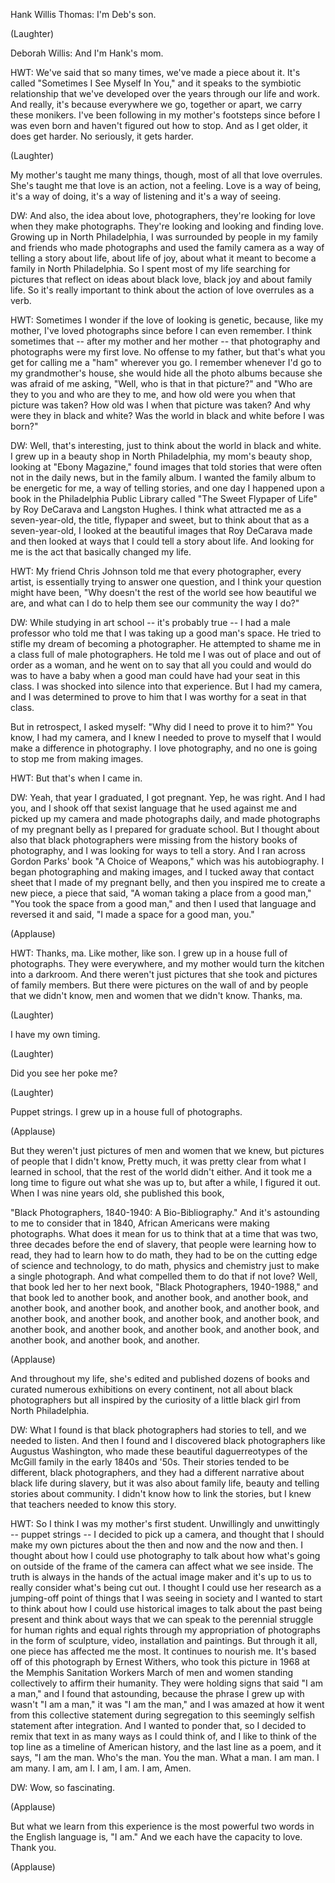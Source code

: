 

Hank Willis Thomas: I&#39;m Deb&#39;s son.

(Laughter)


Deborah Willis: And I&#39;m Hank&#39;s mom.

HWT: We&#39;ve said that so many times,
we&#39;ve made a piece about it.
It&#39;s called &quot;Sometimes
I See Myself In You,&quot;
and it speaks to
the symbiotic relationship
that we&#39;ve developed over the years
through our life and work.
And really, it&#39;s because everywhere we go,
together or apart,
we carry these monikers.
I&#39;ve been following
in my mother&#39;s footsteps
since before I was even born
and haven&#39;t figured out how to stop.
And as I get older, it does get harder.
No seriously, it gets harder.

(Laughter)

My mother&#39;s taught me many things, though,
most of all that love overrules.
She&#39;s taught me that love
is an action,
not a feeling.
Love is a way of being,
it&#39;s a way of doing,
it&#39;s a way of listening
and it&#39;s a way of seeing.

DW: And also, the idea about love,
photographers,
they&#39;re looking for love
when they make photographs.
They&#39;re looking and looking
and finding love.
Growing up in North Philadelphia,
I was surrounded by people
in my family and friends
who made photographs
and used the family camera
as a way of telling a story about life,
about life of joy,
about what it meant
to become a family in North Philadelphia.
So I spent most of my life
searching for pictures
that reflect on ideas
about black love, black joy
and about family life.
So it&#39;s really important to think about
the action of love overrules as a verb.

HWT: Sometimes I wonder
if the love of looking is genetic,
because, like my mother,
I&#39;ve loved photographs
since before I can even remember.
I think sometimes that --
after my mother and her mother --
that photography and photographs
were my first love.
No offense to my father,
but that&#39;s what you get
for calling me a &quot;ham&quot;
wherever you go.
I remember whenever I&#39;d go
to my grandmother&#39;s house,
she would hide all the photo albums
because she was afraid of me asking,
&quot;Well, who is that in that picture?&quot;
and &quot;Who are they to you
and who are they to me,
and how old were you
when that picture was taken?
How old was I when that picture was taken?
And why were they in black and white?
Was the world in black and white
before I was born?&quot;

DW: Well, that&#39;s interesting,
just to think about the world
in black and white.
I grew up in a beauty shop
in North Philadelphia,
my mom&#39;s beauty shop,
looking at &quot;Ebony Magazine,&quot;
found images that told stories
that were often not in the daily news,
but in the family album.
I wanted the family album
to be energetic for me,
a way of telling stories,
and one day I happened upon a book
in the Philadelphia Public Library
called &quot;The Sweet Flypaper of Life&quot;
by Roy DeCarava and Langston Hughes.
I think what attracted me
as a seven-year-old,
the title, flypaper and sweet,
but to think about that
as a seven-year-old,
I looked at the beautiful images
that Roy DeCarava made
and then looked at ways
that I could tell a story about life.
And looking for me is the act
that basically changed my life.

HWT: My friend Chris Johnson
told me that every photographer,
every artist, is essentially
trying to answer one question,
and I think your question might have been,
&quot;Why doesn&#39;t the rest of the world
see how beautiful we are,
and what can I do to help them
see our community the way I do?&quot;

DW: While studying in art school --
it&#39;s probably true --
I had a male professor who told me
that I was taking up a good man&#39;s space.
He tried to stifle my dream
of becoming a photographer.
He attempted to shame me
in a class full of male photographers.
He told me I was out of place
and out of order as a woman,
and he went on to say
that all you could and would do
was to have a baby when a good man
could have had your seat in this class.
I was shocked into silence
into that experience.
But I had my camera,
and I was determined to prove to him
that I was worthy
for a seat in that class.

But in retrospect, I asked myself:
&quot;Why did I need to prove it to him?&quot;
You know, I had my camera,
and I knew I needed to prove to myself
that I would make
a difference in photography.
I love photography, and no one
is going to stop me from making images.

HWT: But that&#39;s when I came in.

DW: Yeah, that year I graduated,
I got pregnant.
Yep, he was right.
And I had you,
and I shook off that sexist language
that he used against me
and picked up my camera
and made photographs daily,
and made photographs of my pregnant belly
as I prepared for graduate school.
But I thought about also
that black photographers were missing
from the history books of photography,
and I was looking
for ways to tell a story.
And I ran across Gordon Parks&#39; book
&quot;A Choice of Weapons,&quot;
which was his autobiography.
I began photographing and making images,
and I tucked away that contact sheet
that I made of my pregnant belly,
and then you inspired me
to create a new piece,
a piece that said, &quot;A woman
taking a place from a good man,&quot;
&quot;You took the space from a good man,&quot;
and then I used that language
and reversed it and said,
&quot;I made a space for a good man, you.&quot;

(Applause)


HWT: Thanks, ma.
Like mother, like son.
I grew up in a house full of photographs.
They were everywhere, and my mother
would turn the kitchen into a darkroom.
And there weren&#39;t
just pictures that she took
and pictures of family members.
But there were pictures on the wall
of and by people that we didn&#39;t know,
men and women that we didn&#39;t know.
Thanks, ma.

(Laughter)

I have my own timing.

(Laughter)

Did you see her poke me?

(Laughter)

Puppet strings.
I grew up in a house full of photographs.

(Applause)

But they weren&#39;t just pictures
of men and women that we knew,
but pictures of people that I didn&#39;t know,
Pretty much, it was pretty clear
from what I learned in school,
that the rest of the world didn&#39;t either.
And it took me a long time
to figure out what she was up to,
but after a while, I figured it out.
When I was nine years old,
she published this book,

&quot;Black Photographers, 1840-1940:
A Bio-Bibliography.&quot;
And it&#39;s astounding to me to consider
that in 1840, African Americans
were making photographs.
What does it mean for us to think
that at a time that was two, three decades
before the end of slavery,
that people were learning how to read,
they had to learn how to do math,
they had to be on the cutting edge
of science and technology,
to do math, physics and chemistry
just to make a single photograph.
And what compelled them
to do that if not love?
Well, that book led her to her next book,
&quot;Black Photographers, 1940-1988,&quot;
and that book led to another book,
and another book, and another book,
and another book, and another book,
and another book, and another book,
and another book, and another book,
and another book, and another book,
and another book, and another book,
and another book, and another book,
and another book,
and another book, and another.

(Applause)

And throughout my life,
she&#39;s edited and published dozens of books
and curated numerous exhibitions
on every continent,
not all about black photographers
but all inspired by the curiosity
of a little black girl
from North Philadelphia.

DW: What I found is that
black photographers had stories to tell,
and we needed to listen.
And then I found and I discovered
black photographers
like Augustus Washington,
who made these beautiful daguerreotypes
of the McGill family
in the early 1840s and &#39;50s.
Their stories tended to be different,
black photographers,
and they had a different narrative
about black life during slavery,
but it was also about family life, beauty
and telling stories about community.
I didn&#39;t know how to link the stories,
but I knew that teachers
needed to know this story.

HWT: So I think I was
my mother&#39;s first student.
Unwillingly and unwittingly --
puppet strings --
I decided to pick up a camera,
and thought that I
should make my own pictures
about the then and now
and the now and then.
I thought about
how I could use photography
to talk about how what&#39;s going on
outside of the frame of the camera
can affect what we see inside.
The truth is always in the hands
of the actual image maker
and it&#39;s up to us to really consider
what&#39;s being cut out.
I thought I could use her research
as a jumping-off point
of things that I was seeing in society
and I wanted to start to think
about how I could use historical images
to talk about the past being present
and think about ways that we can speak
to the perennial struggle
for human rights and equal rights
through my appropriation of photographs
in the form of sculpture, video,
installation and paintings.
But through it all,
one piece has affected me the most.
It continues to nourish me.
It&#39;s based off of this photograph
by Ernest Withers,
who took this picture in 1968
at the Memphis Sanitation Workers March
of men and women standing collectively
to affirm their humanity.
They were holding signs
that said &quot;I am a man,&quot;
and I found that astounding,
because the phrase I grew up with
wasn&#39;t &quot;I am a man,&quot;
it was &quot;I am the man,&quot;
and I was amazed at how it went from this
collective statement during segregation
to this seemingly selfish statement
after integration.
And I wanted to ponder that,
so I decided to remix that text
in as many ways as I could think of,
and I like to think of the top line
as a timeline of American history,
and the last line as a poem,
and it says,
&quot;I am the man. Who&#39;s the man.
You the man. What a man.
I am man. I am many. I am, am I.
I am, I am. I am, Amen.

DW: Wow, so fascinating.

(Applause)

But what we learn from this experience
is the most powerful two words
in the English language is, &quot;I am.&quot;
And we each have the capacity to love.
Thank you.

(Applause)

